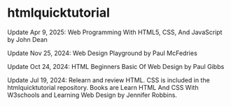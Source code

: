 # htmlquicktutorial

Update Apr 9, 2025:  Web Programming With HTML5, CSS, And JavaScript by John Dean

Update Nov 25, 2024:  Web Design Playground by Paul McFedries

Update Oct 24, 2024:  HTML Beginners Basic Of Web Design by Paul Gibbs

Update Jul 19, 2024:  Relearn and review HTML.  CSS is included in the htmlquicktutorial repository.  Books are Learn HTML And CSS With W3schools and Learning Web Design by Jennifer Robbins.
